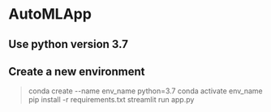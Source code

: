 # AutoMLApp
## Use python version 3.7
## Create a new environment
> conda create --name env_name python=3.7
> conda activate env_name
> pip install -r requirements.txt
> streamlit run app.py
